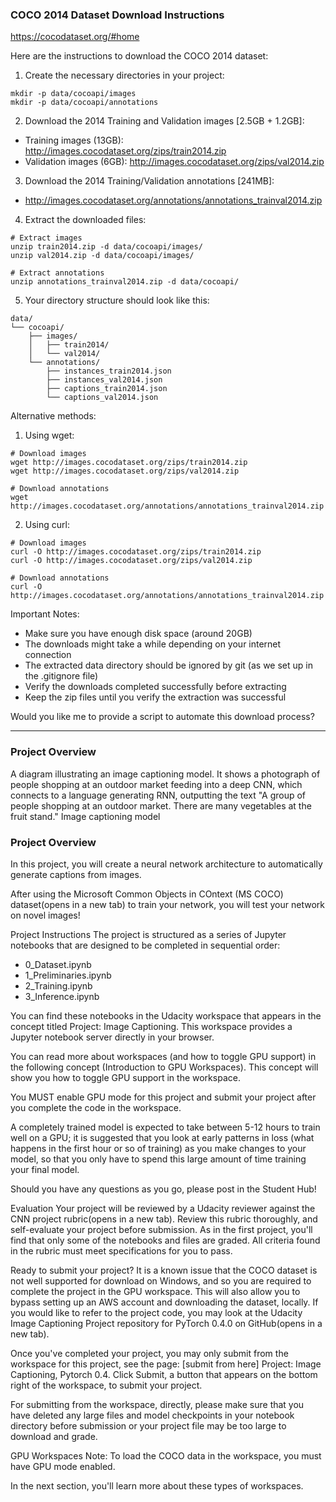 ### COCO 2014 Dataset Download Instructions

https://cocodataset.org/#home

Here are the instructions to download the COCO 2014 dataset:

1. Create the necessary directories in your project:
```shell script
mkdir -p data/cocoapi/images
mkdir -p data/cocoapi/annotations
```

2. Download the 2014 Training and Validation images [2.5GB + 1.2GB]:
- Training images (13GB): http://images.cocodataset.org/zips/train2014.zip
- Validation images (6GB): http://images.cocodataset.org/zips/val2014.zip

3. Download the 2014 Training/Validation annotations [241MB]:
- http://images.cocodataset.org/annotations/annotations_trainval2014.zip

4. Extract the downloaded files:
```shell script
# Extract images
unzip train2014.zip -d data/cocoapi/images/
unzip val2014.zip -d data/cocoapi/images/

# Extract annotations
unzip annotations_trainval2014.zip -d data/cocoapi/
```


5. Your directory structure should look like this:
```
data/
└── cocoapi/
    ├── images/
    │   ├── train2014/
    │   └── val2014/
    └── annotations/
        ├── instances_train2014.json
        ├── instances_val2014.json
        ├── captions_train2014.json
        └── captions_val2014.json
```

Alternative methods:
1. Using wget:
```shell script
# Download images
wget http://images.cocodataset.org/zips/train2014.zip
wget http://images.cocodataset.org/zips/val2014.zip

# Download annotations
wget http://images.cocodataset.org/annotations/annotations_trainval2014.zip
```


2. Using curl:
```shell script
# Download images
curl -O http://images.cocodataset.org/zips/train2014.zip
curl -O http://images.cocodataset.org/zips/val2014.zip

# Download annotations
curl -O http://images.cocodataset.org/annotations/annotations_trainval2014.zip
```

Important Notes:
- Make sure you have enough disk space (around 20GB)
- The downloads might take a while depending on your internet connection
- The extracted data directory should be ignored by git (as we set up in the .gitignore file)
- Verify the downloads completed successfully before extracting
- Keep the zip files until you verify the extraction was successful

Would you like me to provide a script to automate this download process?

---

### Project Overview
A diagram illustrating an image captioning model. It shows a photograph of people shopping at an outdoor market feeding into a deep CNN, which connects to a language generating RNN, outputting the text "A group of people shopping at an outdoor market. There are many vegetables at the fruit stand."
Image captioning model

### Project Overview
In this project, you will create a neural network architecture to automatically generate captions from images.

After using the Microsoft Common Objects in COntext (MS COCO) dataset(opens in a new tab) to train your network, you will test your network on novel images!

Project Instructions
The project is structured as a series of Jupyter notebooks that are designed to be completed in sequential order:

- 0_Dataset.ipynb
- 1_Preliminaries.ipynb
- 2_Training.ipynb
- 3_Inference.ipynb

You can find these notebooks in the Udacity workspace that appears in the concept titled Project: Image Captioning. This workspace provides a Jupyter notebook server directly in your browser.

You can read more about workspaces (and how to toggle GPU support) in the following concept (Introduction to GPU Workspaces). This concept will show you how to toggle GPU support in the workspace.

You MUST enable GPU mode for this project and submit your project after you complete the code in the workspace.

A completely trained model is expected to take between 5-12 hours to train well on a GPU; it is suggested that you look at early patterns in loss (what happens in the first hour or so of training) as you make changes to your model, so that you only have to spend this large amount of time training your final model.

Should you have any questions as you go, please post in the Student Hub!

Evaluation
Your project will be reviewed by a Udacity reviewer against the CNN project rubric(opens in a new tab). Review this rubric thoroughly, and self-evaluate your project before submission. As in the first project, you'll find that only some of the notebooks and files are graded. All criteria found in the rubric must meet specifications for you to pass.

Ready to submit your project?
It is a known issue that the COCO dataset is not well supported for download on Windows, and so you are required to complete the project in the GPU workspace. This will also allow you to bypass setting up an AWS account and downloading the dataset, locally. If you would like to refer to the project code, you may look at the Udacity Image Captioning Project repository for PyTorch 0.4.0 on GitHub(opens in a new tab).

Once you've completed your project, you may only submit from the workspace for this project, see the page: [submit from here] Project: Image Captioning, Pytorch 0.4. Click Submit, a button that appears on the bottom right of the workspace, to submit your project.

For submitting from the workspace, directly, please make sure that you have deleted any large files and model checkpoints in your notebook directory before submission or your project file may be too large to download and grade.

GPU Workspaces
Note: To load the COCO data in the workspace, you must have GPU mode enabled.

In the next section, you'll learn more about these types of workspaces.